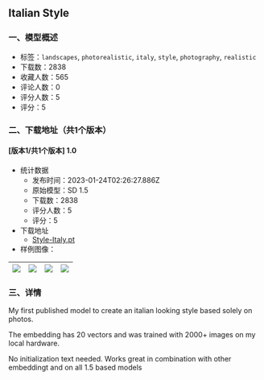 ## Italian Style
### 一、模型概述

- 标签：`landscapes`, `photorealistic`, `italy`, `style`, `photography`, `realistic`
- 下载数：2838
- 收藏人数：565
- 评论人数：0
- 评分人数：5
- 评分：5

### 二、下载地址（共1个版本）

#### [版本1/共1个版本] 1.0

- 统计数据
  - 发布时间：2023-01-24T02:26:27.886Z
  - 原始模型：SD 1.5
  - 下载数：2838
  - 评分人数：5
  - 评分：5
- 下载地址
  - [Style-Italy.pt](https://civitai.com/api/download/models/5946)
- 样例图像：

| <img src="https://image.civitai.com/xG1nkqKTMzGDvpLrqFT7WA/f9791e29-bdb3-4fe5-c838-6d5905c49900/width=450/50434.jpeg" /> | <img src="https://image.civitai.com/xG1nkqKTMzGDvpLrqFT7WA/a14730de-1e61-49d4-b55e-f9e4ba66bb00/width=450/50440.jpeg" /> | <img src="https://image.civitai.com/xG1nkqKTMzGDvpLrqFT7WA/742bcebc-18e8-443f-b846-1193580de500/width=450/50439.jpeg" /> | <img src="https://image.civitai.com/xG1nkqKTMzGDvpLrqFT7WA/ceeb806e-f484-4046-c59c-3ce3e11f9300/width=450/50438.jpeg" /> |
| ---- | ---- | ---- | ---- |


### 三、详情
<p>My first published model to create an italian looking style based solely on photos.</p><p>The embedding has 20 vectors and was trained with 2000+ images on my local hardware. </p><p>No initialization text needed. Works great in combination with other embeddingt and on all 1.5 based models</p>
